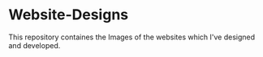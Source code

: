 # Website-Designs

This repository containes the Images of the websites which I've designed and developed.
